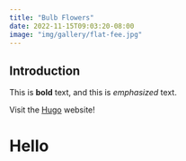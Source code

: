 ```yaml
---
title: "Bulb Flowers"
date: 2022-11-15T09:03:20-08:00
image: "img/gallery/flat-fee.jpg"
---
```

## Introduction

This is **bold** text, and this is *emphasized* text.

Visit the [Hugo](https://gohugo.io) website!

<h1>Hello</h1>